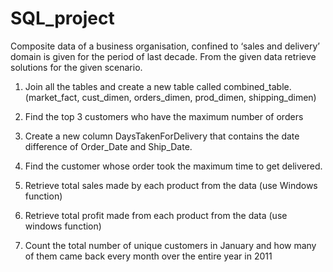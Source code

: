 # SQL_project
Composite data of a business organisation, confined to ‘sales and delivery’ domain is given for the period of last decade. From the given data retrieve solutions for the given scenario.
1.	Join all the tables and create a new table called combined_table.
(market_fact, cust_dimen, orders_dimen, prod_dimen, shipping_dimen)

2.	Find the top 3 customers who have the maximum number of orders

3.	Create a new column DaysTakenForDelivery that contains the date difference of Order_Date and Ship_Date.

4.	Find the customer whose order took the maximum time to get delivered.

5.	Retrieve total sales made by each product from the data (use Windows function)

6.	Retrieve total profit made from each product from the data (use windows function)

7.	Count the total number of unique customers in January and how many of them came back every month over the entire year in 2011
